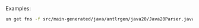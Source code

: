 Examples:

```sh
un get fns -f src/main-generated/java/antlrgen/java20/Java20Parser.java -o json | jq '.items | length'
```